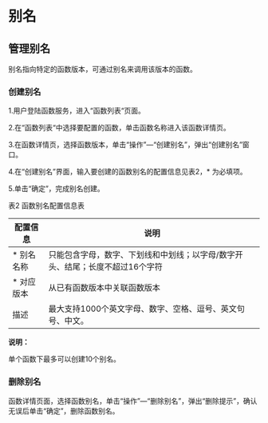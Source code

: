 # 别名

## 管理别名

别名指向特定的函数版本，可通过别名来调用该版本的函数。

### 创建别名

1.用户登陆函数服务，进入“函数列表“页面。

2.在“函数列表“中选择要配置的函数，单击函数名称进入该函数详情页。

3.在函数详情页，选择函数版本，单击“操作”—“创建别名”，弹出“创建别名”窗口。

4.在“创建别名”界面，输入要创建的函数别名的配置信息见表2，* 为必填项。

5.单击“确定”，完成别名创建。

表2 函数别名配置信息表

| 配置信息  | 说明                                                         |
| --------- | ------------------------------------------------------------ |
| * 别名名称 | 只能包含字母，数字、下划线和中划线；以字母/数字开头、结尾；长度不超过16个字符 |
| * 对应版本 |  从已有函数版本中关联函数版本                                 |
|  描述      | 最大支持1000个英文字母、数字、空格、逗号、英文句号、中文。   |




**说明：**

单个函数下最多可以创建10个别名。
 

### 删除别名

函数详情页面，选择函数别名，单击“操作”—“删除别名”，弹出“删除提示”，确认无误后单击“确定”，删除函数别名。
